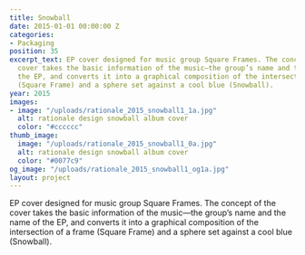 ```yaml
---
title: Snowball
date: 2015-01-01 00:00:00 Z
categories:
- Packaging
position: 35
excerpt_text: EP cover designed for music group Square Frames. The concept of the
  cover takes the basic information of the music—the group’s name and the name of
  the EP, and converts it into a graphical composition of the intersection of a frame
  (Square Frame) and a sphere set against a cool blue (Snowball).
year: 2015
images:
- image: "/uploads/rationale_2015_snowball1_1a.jpg"
  alt: rationale design snowball album cover
  color: "#cccccc"
thumb_image:
  image: "/uploads/rationale_2015_snowball1_0a.jpg"
  alt: rationale design snowball album cover
  color: "#0077c9"
og_image: "/uploads/rationale_2015_snowball1_og1a.jpg"
layout: project
---
```


EP cover designed for music group Square Frames. The concept of the cover takes the basic information of the music—the group’s name and the name of the EP, and converts it into a graphical composition of the intersection of a frame (Square Frame) and a sphere set against a cool blue (Snowball).